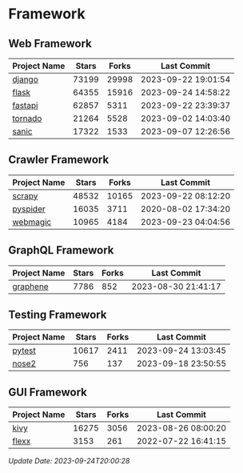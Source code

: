# Framework

## Web Framework
| Project Name | Stars | Forks | Last Commit |
| ------------ | ----- | ----- | ----------- |
| [django](https://github.com/django/django) | 73199 | 29998 | 2023-09-22 19:01:54 |
| [flask](https://github.com/pallets/flask) | 64355 | 15916 | 2023-09-24 14:58:22 |
| [fastapi](https://github.com/tiangolo/fastapi) | 62857 | 5311 | 2023-09-22 23:39:37 |
| [tornado](https://github.com/tornadoweb/tornado) | 21264 | 5528 | 2023-09-02 14:03:40 |
| [sanic](https://github.com/sanic-org/sanic) | 17322 | 1533 | 2023-09-07 12:26:56 |

## Crawler Framework
| Project Name | Stars | Forks | Last Commit |
| ------------ | ----- | ----- | ----------- |
| [scrapy](https://github.com/scrapy/scrapy) | 48532 | 10165 | 2023-09-22 08:12:20 |
| [pyspider](https://github.com/binux/pyspider) | 16035 | 3711 | 2020-08-02 17:34:20 |
| [webmagic](https://github.com/code4craft/webmagic) | 10965 | 4184 | 2023-09-23 04:04:56 |

## GraphQL Framework
| Project Name | Stars | Forks | Last Commit |
| ------------ | ----- | ----- | ----------- |
| [graphene](https://github.com/graphql-python/graphene) | 7786 | 852 | 2023-08-30 21:41:17 |

## Testing Framework
| Project Name | Stars | Forks | Last Commit |
| ------------ | ----- | ----- | ----------- |
| [pytest](https://github.com/pytest-dev/pytest) | 10617 | 2411 | 2023-09-24 13:03:45 |
| [nose2](https://github.com/nose-devs/nose2) | 756 | 137 | 2023-09-18 23:50:55 |

## GUI Framework
| Project Name | Stars | Forks | Last Commit |
| ------------ | ----- | ----- | ----------- |
| [kivy](https://github.com/kivy/kivy) | 16275 | 3056 | 2023-08-26 08:00:20 |
| [flexx](https://github.com/flexxui/flexx) | 3153 | 261 | 2022-07-22 16:41:15 |

*Update Date: 2023-09-24T20:00:28*